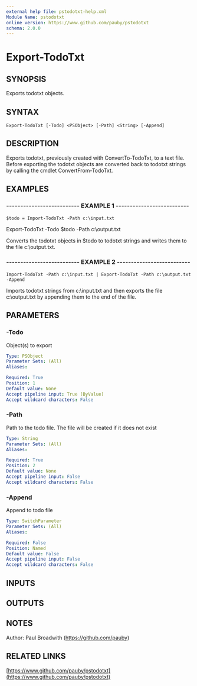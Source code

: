 ```yaml
---
external help file: pstodotxt-help.xml
Module Name: pstodotxt
online version: https://www.github.com/pauby/pstodotxt
schema: 2.0.0
---
```


# Export-TodoTxt

## SYNOPSIS
Exports todotxt objects.

## SYNTAX

```
Export-TodoTxt [-Todo] <PSObject> [-Path] <String> [-Append]
```

## DESCRIPTION
Exports todotxt, previously created with ConvertTo-TodoTxt,
to a text file.
Before exporting the todotxt objects are converted
back to todotxt strings by calling the cmdlet
ConvertFrom-TodoTxt.

## EXAMPLES

### -------------------------- EXAMPLE 1 --------------------------
```
$todo = Import-TodoTxt -Path c:\input.txt
```

Export-TodoTxt -Todo $todo -Path c:\output.txt

Converts the todotxt objects in $todo to todotxt strings and writes
them to the file c:\output.txt.

### -------------------------- EXAMPLE 2 --------------------------
```
Import-TodoTxt -Path c:\input.txt | Export-TodoTxt -Path c:\output.txt -Append
```

Imports todotxt strings from c:\input.txt and then exports the file c:\output.txt
by appending them to the end of the file.

## PARAMETERS

### -Todo
Object(s) to export

```yaml
Type: PSObject
Parameter Sets: (All)
Aliases: 

Required: True
Position: 1
Default value: None
Accept pipeline input: True (ByValue)
Accept wildcard characters: False
```

### -Path
Path to the todo file.
The file will be created if it does not exist

```yaml
Type: String
Parameter Sets: (All)
Aliases: 

Required: True
Position: 2
Default value: None
Accept pipeline input: False
Accept wildcard characters: False
```

### -Append
Append to todo file

```yaml
Type: SwitchParameter
Parameter Sets: (All)
Aliases: 

Required: False
Position: Named
Default value: False
Accept pipeline input: False
Accept wildcard characters: False
```

## INPUTS

## OUTPUTS

## NOTES
Author: Paul Broadwith (https://github.com/pauby)

## RELATED LINKS

[https://www.github.com/pauby/pstodotxt](https://www.github.com/pauby/pstodotxt)

